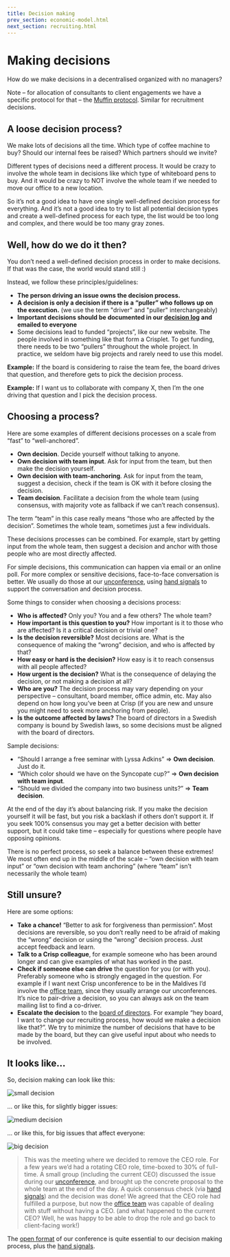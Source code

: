 ```yaml
---
title: Decision making
prev_section: economic-model.html
next_section: recruiting.html
---
```


Making decisions
=====================

How do we make decisions in a decentralised organized with no managers?

Note – for allocation of consultants to client engagements we have a specific protocol for that – the [Muffin protocol](muffin-protocol.html). Similar for recruitment decisions.

A loose decision process?
---------------------------------------------------------

We make lots of decisions all the time. Which type of coffee machine to buy? Should our internal fees be raised? Which partners should we invite?

Different types of decisions need a different process. It would be crazy to involve the whole team in decisions like which type of whiteboard pens to buy. And it would be crazy to NOT involve the whole team if we needed to move our office to a new location.

So it’s not a good idea to have one single well-defined decision process for everything. And it’s not a good idea to try to list all potential decision types and create a well-defined process for each type, the list would be too long and complex, and there would be too many gray zones.

Well, how do we do it then?
------------------------------------

You don’t need a well-defined decision process in order to make decisions. If that was the case, the world would stand still :)

Instead, we follow these principles/guidelines:

-   **The person driving an issue owns the decision process.**
-   **A decision is only a decision if there is a “puller” who follows up on the execution.** (we use the term "driver" and "puller" interchangeably)
-   **Important decisions should be documented in our [decision log](dashboard.html) and emailed to everyone**
-   Some decisions lead to funded “projects”, like our new website. The people involved in something like that form a Crisplet. To get funding, there needs to be two “pullers” throughout the whole project. In practice, we seldom have big projects and rarely need to use this model.

**Example:** If the board is considering to raise the team fee, the board drives that question, and therefore gets to pick the decision process.

**Example:** If I want us to collaborate with company X, then I’m the one driving that question and I pick the decision process.

Choosing a process?
---------------------------------

Here are some examples of different decisions processes on a scale from “fast” to “well-anchored”.

-   **Own decision**. Decide yourself without talking to anyone.
-   **Own decision with team input**. Ask for input from the team, but then make the decision yourself.
-   **Own decision with team-anchoring**. Ask for input from the team, suggest a decision, check if the team is OK with it before closing the decision.
-   **Team decision**. Facilitate a decision from the whole team (using consensus, with majority vote as fallback if we can’t reach consensus).

The term “team” in this case really means “those who are affected by the decision”. Sometimes the whole team, sometimes just a few individuals.

These decisions processes can be combined. For example, start by getting input from the whole team, then suggest a decision and anchor with those people who are most directly affected.

For simple decisions, this communication can happen via email or an online poll. For more complex or sensitive decisions, face-to-face conversation is better. We usually do those at our [unconference](unconference.html), using [hand signals](hand-signals.html) to support the conversation and decision process.

Some things to consider when choosing a decisions process:

-   **Who is affected?** Only you? You and a few others? The whole team?
-   **How important is this question to you?** How important is it to those who are affected? Is it a critical decision or trivial one?
-   **Is the decision reversible?** Most decisions are. What is the consequence of making the “wrong” decision, and who is affected by that?
-   **How easy or hard is the decision?** How easy is it to reach consensus with all people affected?
-   **How urgent is the decision?** What is the consequence of delaying the decision, or not making a decision at all?
-   **Who are you?** The decision process may vary depending on your perspective – consultant, board member, office admin, etc. May also depend on how long you’ve been at Crisp (if you are new and unsure you might need to seek more anchoring from people).
-   **Is the outcome affected by laws?** The board of directors in a Swedish company is bound by Swedish laws, so some decisions must be aligned with the board of directors.

Sample decisions:

-   “Should I arrange a free seminar with Lyssa Adkins” =&gt; **Own decision**. Just do it.
-   “Which color should we have on the Syncopate cup?” =&gt; **Own decision with team input**.
-   “Should we divided the company into two business units?” =&gt; **Team decision**.

At the end of the day it’s about balancing risk. If you make the decision yourself it will be fast, but you risk a backlash if others don’t support it. If you seek 100% consensus you may get a better decision with better support, but it could take time – especially for questions where people have opposing opinions.

There is no perfect process, so seek a balance between these extremes! We most often end up in the middle of the scale – “own decision with team input” or “own decision with team anchoring” (where “team” isn’t necessarily the whole team)

Still unsure?
-------------------------------------------------------------

Here are some options:

-   **Take a chance!** “Better to ask for forgiveness than permission”. Most decisions are reversible, so you don’t really need to be afraid of making the “wrong” decision or using the “wrong” decision process. Just accept feedback and learn.
-   **Talk to a Crisp colleague**, for example someone who has been around longer and can give examples of what has worked in the past.
-   **Check if someone else can drive** the question for you (or with you). Preferably someone who is strongly engaged in the question. For example if I want next Crisp unconference to be in the Maldives I’d involve the [office team](office-team.html), since they usually arrange our unconferences. It’s nice to pair-drive a decision, so you can always ask on the team mailing list to find a co-driver.
-   **Escalate the decision** to the [board of directors](board.html). For example “hey board, I want to change our recruiting process, how would we make a decision like that?”. We try to minimize the number of decisions that have to be made by the board, but they can give useful input about who needs to be involved.

It looks like...
------------------------------

So, decision making can look like this:

![small decision](../assets/TwoPeopleTalking.jpg "small decision")

… or like this, for slightly bigger issues:

![medium decision](../assets/SmallGroupTalking.jpg "medium decision")

… or like this, for big issues that affect everyone:

![big decision](../assets/BigGroupTalking.jpg "big decision")

> This was the meeting where we decided to remove the CEO role. For a few years we’d had a rotating CEO role, time-boxed to 30% of full-time. A small group (including the current CEO) discussed the issue during our [unconference](unconference.html), and brought up the concrete proposal to the whole team at the end of the day. A quick consensus check (via [hand signals](hand-signals.html)) and the decision was done! We agreed that the CEO role had fulfilled a purpose, but now the [office team](office-team.html) was capable of dealing with stuff without having a CEO.
> (and what happened to the current CEO? Well, he was happy to be able to drop the role and go back to client-facing work!)

The [open format](unconference.html) of our conference is quite essential to our decision making process, plus the [hand signals](hand-signals.html).
